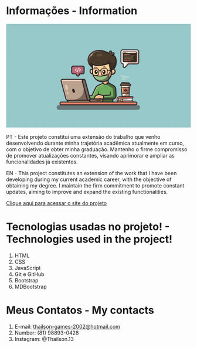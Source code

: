 # Informações - Information 
![preview](img/Readme.png)

PT - Este projeto constitui uma extensão do trabalho que venho desenvolvendo durante minha trajetória acadêmica atualmente em curso, com o objetivo de obter minha graduação. Mantenho o firme compromisso de promover atualizações constantes, visando aprimorar e ampliar as funcionalidades já existentes.

EN - This project constitutes an extension of the work that I have been developing during my current academic career, with the objective of obtaining my degree. I maintain the firm commitment to promote constant updates, aiming to improve and expand the existing functionalities.

[Clique aqui para acessar o site do projeto](https://thailson13.github.io/ProjetoRaizesDoMangue/)

# Tecnologias usadas no projeto! - Technologies used in the project!
1. HTML
2. CSS
3. JavaScript
4. Git e GitHub
5. Bootstrap
6. MDBootstrap


# Meus Contatos - My contacts

1. E-mail: thailson-games-2002@hotmail.com
2. Number: (81) 98893-0428
3. Instagram: @Thailson.13
